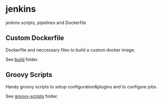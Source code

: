 # jenkins

jenkins scripts, pipelines and Dockerfile

## Custom Dockerfile

Dockerfile and neccessary files to build a custom docker image.

See [build](build) folder.

## Groovy Scripts

Handy groovy scripts to setup configuration&plugins and to configure jobs.

See [groovy-scripts](groovy-scripts) folder.
